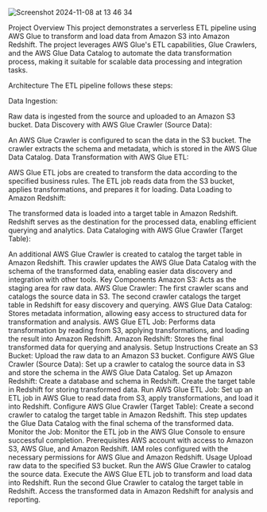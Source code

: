 

![Screenshot 2024-11-08 at 13 46 34](https://github.com/user-attachments/assets/27f8beac-4d15-43a8-8df7-efba0adca326)













Project Overview
This project demonstrates a serverless ETL pipeline using AWS Glue to transform and load data from Amazon S3 into Amazon Redshift. The project leverages AWS Glue's ETL capabilities, Glue Crawlers, and the AWS Glue Data Catalog to automate the data transformation process, making it suitable for scalable data processing and integration tasks.

Architecture
The ETL pipeline follows these steps:

Data Ingestion:

Raw data is ingested from the source and uploaded to an Amazon S3 bucket.
Data Discovery with AWS Glue Crawler (Source Data):

An AWS Glue Crawler is configured to scan the data in the S3 bucket.
The crawler extracts the schema and metadata, which is stored in the AWS Glue Data Catalog.
Data Transformation with AWS Glue ETL:

AWS Glue ETL jobs are created to transform the data according to the specified business rules.
The ETL job reads data from the S3 bucket, applies transformations, and prepares it for loading.
Data Loading to Amazon Redshift:

The transformed data is loaded into a target table in Amazon Redshift.
Redshift serves as the destination for the processed data, enabling efficient querying and analytics.
Data Cataloging with AWS Glue Crawler (Target Table):

An additional AWS Glue Crawler is created to catalog the target table in Amazon Redshift.
This crawler updates the AWS Glue Data Catalog with the schema of the transformed data, enabling easier data discovery and integration with other tools.
Key Components
Amazon S3: Acts as the staging area for raw data.
AWS Glue Crawler:
The first crawler scans and catalogs the source data in S3.
The second crawler catalogs the target table in Redshift for easy discovery and querying.
AWS Glue Data Catalog: Stores metadata information, allowing easy access to structured data for transformation and analysis.
AWS Glue ETL Job: Performs data transformation by reading from S3, applying transformations, and loading the result into Amazon Redshift.
Amazon Redshift: Stores the final transformed data for querying and analysis.
Setup Instructions
Create an S3 Bucket: Upload the raw data to an Amazon S3 bucket.
Configure AWS Glue Crawler (Source Data):
Set up a crawler to catalog the source data in S3 and store the schema in the AWS Glue Data Catalog.
Set up Amazon Redshift:
Create a database and schema in Redshift.
Create the target table in Redshift for storing transformed data.
Run AWS Glue ETL Job:
Set up an ETL job in AWS Glue to read data from S3, apply transformations, and load it into Redshift.
Configure AWS Glue Crawler (Target Table):
Create a second crawler to catalog the target table in Amazon Redshift.
This step updates the Glue Data Catalog with the final schema of the transformed data.
Monitor the Job:
Monitor the ETL job in the AWS Glue Console to ensure successful completion.
Prerequisites
AWS account with access to Amazon S3, AWS Glue, and Amazon Redshift.
IAM roles configured with the necessary permissions for AWS Glue and Amazon Redshift.
Usage
Upload raw data to the specified S3 bucket.
Run the AWS Glue Crawler to catalog the source data.
Execute the AWS Glue ETL job to transform and load data into Redshift.
Run the second Glue Crawler to catalog the target table in Redshift.
Access the transformed data in Amazon Redshift for analysis and reporting.
